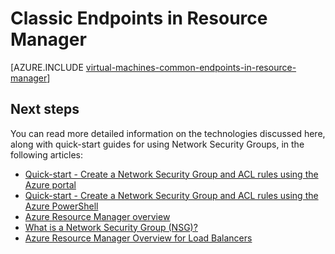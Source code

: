 <properties
   pageTitle="Classic Endpoints in Resource Manager Overview | Microsoft Azure"
   description="Understand how endpoints from the Classic deployment model are now implemented in Resource Manager using Network Security Groups and ACL rules"
   services="virtual-machines-windows"
   documentationCenter=""
   authors="iainfoulds"
   manager="timlt"
   editor=""/>

<tags
   ms.service="virtual-machines-windows"
   ms.devlang="na"
   ms.topic="article"
   ms.tgt_pltfrm="vm-windows"
   ms.workload="infrastructure-services"
   ms.date="08/09/2016"
   ms.author="iainfou"/>

# Classic Endpoints in Resource Manager
[AZURE.INCLUDE [virtual-machines-common-endpoints-in-resource-manager](../../includes/virtual-machines-common-endpoints-in-resource-manager.md)]

## Next steps
You can read more detailed information on the technologies discussed here, along with quick-start guides for using Network Security Groups, in the following articles:

- [Quick-start - Create a Network Security Group and ACL rules using the Azure portal](virtual-machines-windows-nsg-quickstart-portal.md)  
- [Quick-start - Create a Network Security Group and ACL rules using the Azure PowerShell](virtual-machines-windows-nsg-quickstart-powershell.md)  
- [Azure Resource Manager overview](../resource-group-overview.md)  
- [What is a Network Security Group (NSG)?](../virtual-network/virtual-networks-nsg.md)  
- [Azure Resource Manager Overview for Load Balancers](../load-balancer/load-balancer-arm.md) 